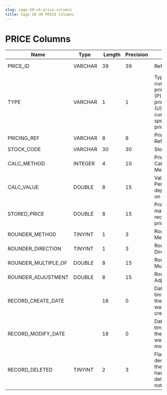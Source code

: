 ```yaml
---
slug: sage-50-uk-price-columns
title: Sage 50 UK PRICE Columns
---
```

# PRICE Columns

| Name | Type  |  Length | Precision  |  Notes  | Example |
| --- | --- | --- | --- | --- | --- |
| PRICE_ID | VARCHAR | 39 | 39 | Ref | PGUF     APPWCH |
| TYPE | VARCHAR | 1 | 1 | Type: customer price list (P), supplier price list (U), customer special price (S) | P |
| PRICING_REF | VARCHAR | 8 | 8 | Pricing Reference | GUF |
| STOCK_CODE | VARCHAR | 30 | 30 | Stock Code | APPWCH |
| CALC_METHOD | INTEGER | 4 | 10 | Price Calculation Method | 0 |
| CALC_VALUE | DOUBLE | 8 | 15 | Value or Percentage, depending on Method | 0 |
| STORED_PRICE | DOUBLE | 8 | 15 | Price for manually recalculated price lists | 0 |
| ROUNDER_METHOD | TINYINT | 1 | 3 | Rounding Method | 0 |
| ROUNDER_DIRECTION | TINYINT | 1 | 3 | Rounding Direction | 0 |
| ROUNDER_MULTIPLE_OF | DOUBLE | 8 | 15 | Rounding Multiple | 0 |
| ROUNDER_ADJUSTMENT | DOUBLE | 8 | 15 | Rounding Adjustment | 0 |
| RECORD_CREATE_DATE |  | 16 | 0 | Date and time when the record was created. | 31/05/2013 15:39:25 |
| RECORD_MODIFY_DATE |  | 16 | 0 | Date and time when the record was modified. | 04/08/2017 14:18:53 |
| RECORD_DELETED | TINYINT | 2 | 3 | Flag denoting if the record has been deleted or not. | 0 |
